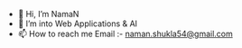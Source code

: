 - 👋 Hi, I’m NamaN
- 👀 I’m into Web Applications & AI
- 📫 How to reach me
Email :- naman.shukla54@gmail.com

<!---
namanshukla256/namanshukla256 is a ✨ special ✨ repository because its `README.md` (this file) appears on your GitHub profile.
You can click the Preview link to take a look at your changes.
--->
